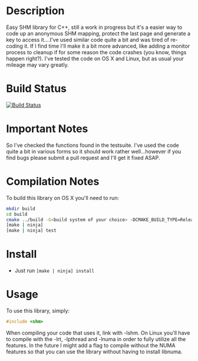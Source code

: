 # Description
Easy SHM library for C++, still a work in progress but it's 
a easier way to code up an anonymous SHM mapping, protect
the last page and generate a key to access it....I've used
similar code quite a bit and was tired of re-coding it.  If
I find time I'll make it a bit more advanced, like adding
a monitor process to cleanup if for some reason the code
crashes (you know, things happen right?).  I've tested the
code on OS X and Linux, but as usual your mileage may vary
greatly.

# Build Status
[![Build Status](https://travis-ci.org/RaftLib/shm.svg?branch=master)](https://travis-ci.org/RaftLib/shm)

# Important Notes
So I've checked the functions found in the testsuite.  I've
used the code quite a bit in various forms so it should work
rather well...however if you find bugs please submit a pull
request and I'll get it fixed ASAP.

# Compilation Notes
To build this library on OS X you'll need to run:
```bash
mkdir build
cd build
cmake ../build -G<build system of your choice> -DCMAKE_BUILD_TYPE=Release
[make | ninja]
[make | ninja] test
```

# Install
* Just run ```[make | ninja] install```


# Usage
To use this library, simply:
```cpp
#include <shm>
```

When compiling your code that uses it, link with -lshm.  On 
Linux you'll have to compile with the -lrt, -lpthread and 
-lnuma in order to fully utilize all the features.  In 
the future I might add a flag to compile without the NUMA
features so that you can use the library without having 
to install libnuma.
